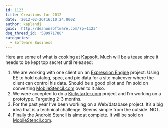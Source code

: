 ```yaml
---
id: 1123
title: Creations for 2012
date: '2012-02-26T16:10:24.000Z'
author: kaplandj
guid: 'http://deanonsoftware.com/?p=1123'
dsq_thread_id: '589971788'
categories:
  - Software Business
---
```

Here are some of what is cooking at [Kapsoft](http://kapsoft.com/). Much will be a tease since it needs to be kept top secret until released:

  1. We are working with one client on an [Expression Engine](http://expressionengine.com/) project. Using EE to hold catalog, spec, and pic data for a site makeover where the client can control his data. Should be a good pilot and I’m sold on converting [MobileStencil.com](http://www.mobilestencil.com/) over to it also.
  2. We were accepted to do a [Kickstarter.com](http://www.kickstarter.com/) project and I’m working on a prototype. Targeting 2-3 months.
  3. For the past year I’ve been working on a Web/database project. It’s a big idea that is a technical challenge. Seems simple from the outside. NOT.
  4. Finally the Android Stencil is almost complete. It will be sold on [MobileStencil.com](http://www.mobilestencil.com/).
